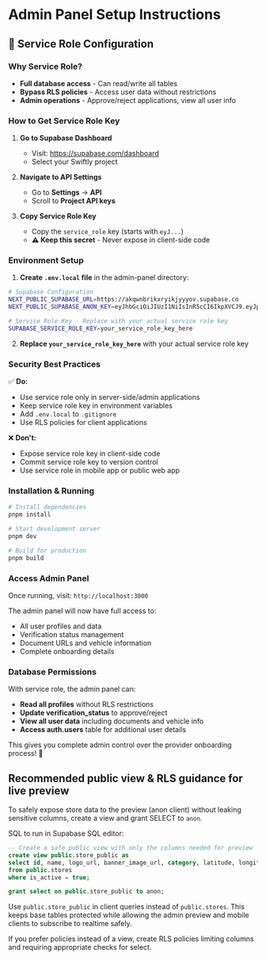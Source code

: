 # Admin Panel Setup Instructions

## 🔐 **Service Role Configuration**

### **Why Service Role?**
- **Full database access** - Can read/write all tables
- **Bypass RLS policies** - Access user data without restrictions
- **Admin operations** - Approve/reject applications, view all user info

### **How to Get Service Role Key**

1. **Go to Supabase Dashboard**
   - Visit: https://supabase.com/dashboard
   - Select your Swiftly project

2. **Navigate to API Settings**
   - Go to **Settings** → **API**
   - Scroll to **Project API keys**

3. **Copy Service Role Key**
   - Copy the `service_role` key (starts with `eyJ...`)
   - **⚠️ Keep this secret** - Never expose in client-side code

### **Environment Setup**

1. **Create `.env.local` file** in the admin-panel directory:
```bash
# Supabase Configuration
NEXT_PUBLIC_SUPABASE_URL=https://akqwnbrikxryikjyyyov.supabase.co
NEXT_PUBLIC_SUPABASE_ANON_KEY=eyJhbGciOiJIUzI1NiIsInR5cCI6IkpXVCJ9.eyJpc3MiOiJzdXBhYmFzZSIsInJlZiI6ImFrcXduYnJpa3hyeWlranl5eW92Iiwicm9sZSI6ImFub24iLCJpYXQiOjE3NTYwMzQ1NzcsImV4cCI6MjA3MTYxMDU3N30.B0Vr3ZzYYBmY6I18hzwBSzln68R6DSy777wJJnGiMug

# Service Role Key - Replace with your actual service role key
SUPABASE_SERVICE_ROLE_KEY=your_service_role_key_here
```

2. **Replace `your_service_role_key_here`** with your actual service role key

### **Security Best Practices**

✅ **Do:**
- Use service role only in server-side/admin applications
- Keep service role key in environment variables
- Add `.env.local` to `.gitignore`
- Use RLS policies for client applications

❌ **Don't:**
- Expose service role key in client-side code
- Commit service role key to version control
- Use service role in mobile app or public web app

### **Installation & Running**

```bash
# Install dependencies
pnpm install

# Start development server
pnpm dev

# Build for production
pnpm build
```

### **Access Admin Panel**

Once running, visit: `http://localhost:3000`

The admin panel will now have full access to:
- All user profiles and data
- Verification status management
- Document URLs and vehicle information
- Complete onboarding details

### **Database Permissions**

With service role, the admin panel can:
- **Read all profiles** without RLS restrictions
- **Update verification_status** to approve/reject
- **View all user data** including documents and vehicle info
- **Access auth.users** table for additional user details

This gives you complete admin control over the provider onboarding process! 🎯




## Recommended public view & RLS guidance for live preview

To safely expose store data to the preview (anon client) without leaking sensitive columns, create a view and grant SELECT to `anon`.

SQL to run in Supabase SQL editor:

```sql
-- Create a safe public view with only the columns needed for preview
create view public.store_public as
select id, name, logo_url, banner_image_url, category, latitude, longitude, address, city, province, rating, review_count, delivery_fee, delivery_time_min, delivery_time_max, is_open, is_featured, sort_order
from public.stores
where is_active = true;

grant select on public.store_public to anon;
```

Use `public.store_public` in client queries instead of `public.stores`. This keeps base tables protected while allowing the admin preview and mobile clients to subscribe to realtime safely.

If you prefer policies instead of a view, create RLS policies limiting columns and requiring appropriate checks for select.
